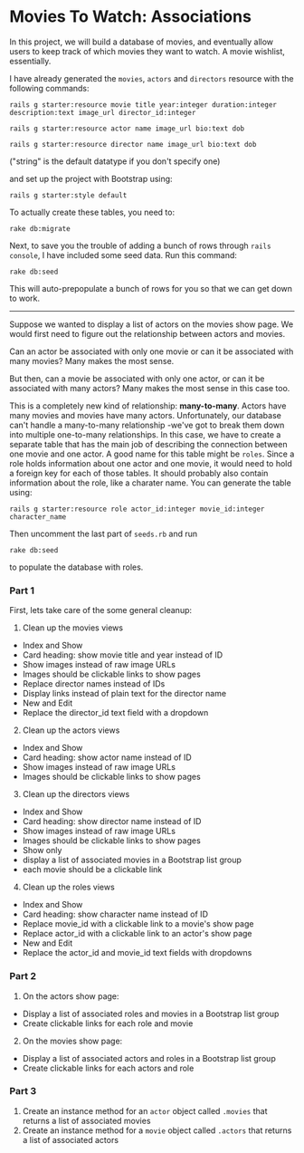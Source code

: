 # Movies To Watch: Associations

In this project, we will build a database of movies, and eventually allow users to keep track of which movies they want to watch. A movie wishlist, essentially.

I have already generated the `movies`, `actors` and `directors` resource with the following commands:

    rails g starter:resource movie title year:integer duration:integer description:text image_url director_id:integer

    rails g starter:resource actor name image_url bio:text dob

    rails g starter:resource director name image_url bio:text dob

("string" is the default datatype if you don't specify one)

and set up the project with Bootstrap using:

    rails g starter:style default

To actually create these tables, you need to:

    rake db:migrate

Next, to save you the trouble of adding a bunch of rows through `rails console`, I have included some seed data. Run this command:

    rake db:seed

This will auto-prepopulate a bunch of rows for you so that we can get down to work.

---


Suppose we wanted to display a list of actors on the movies show page. We would first need to figure out the relationship between actors and movies.

Can an actor be associated with only one movie or can it be associated with many movies? Many makes the most sense.

But then, can a movie be associated with only one actor, or can it be associated with many actors? Many makes the most sense in this case too.

This is a completely new kind of relationship: **many-to-many**.  Actors have many movies and movies have many actors. Unfortunately, our database can't handle a many-to-many relationship -we've got to break them down into multiple one-to-many relationships. In this case, we have to create a separate table that has the main job of describing the connection between one movie and one actor. A good name for this table might be `roles`. Since a role holds information about one actor and one movie, it would need to hold a foreign key for each of those tables. It should probably also contain information about the role, like a charater name. You can generate the table using:

    rails g starter:resource role actor_id:integer movie_id:integer character_name

Then uncomment the last part of `seeds.rb` and run

    rake db:seed

to populate the database with roles.

### Part 1

First, lets take care of the some general cleanup:

1. Clean up the movies views
 - Index and Show
  - Card heading: show movie title and year instead of ID
  - Show images instead of raw image URLs
  - Images should be clickable links to show pages
  - Replace director names instead of IDs
  - Display links instead of plain text for the director name
 - New and Edit
  - Replace the director_id text field with a dropdown

2. Clean up the actors views
 - Index and Show
  - Card heading: show actor name instead of ID
  - Show images instead of raw image URLs
  - Images should be clickable links to show pages

3. Clean up the directors views
 - Index and Show
  - Card heading: show director name instead of ID
  - Show images instead of raw image URLs
  - Images should be clickable links to show pages
 - Show only
  - display a list of associated movies in a Bootstrap list group
  - each movie should be a clickable link

4. Clean up the roles views
 - Index and Show
  - Card heading: show character name instead of ID
  - Replace movie_id with a clickable link to a movie's show page
  - Replace actor_id with a clickable link to an actor's show page
 - New and Edit
  - Replace the actor_id and movie_id text fields with dropdowns

### Part 2

1. On the actors show page:
 - Display a list of associated roles and movies in a Bootstrap list group
 - Create clickable links for each role and movie

2. On the movies show page:
 - Display a list of associated actors and roles in a Bootstrap list group
 - Create clickable links for each actors and role

### Part 3

1. Create an instance method for an `actor` object called `.movies` that returns a list of associated movies
2. Create an instance method for a `movie` object called `.actors` that returns a list of associated actors




